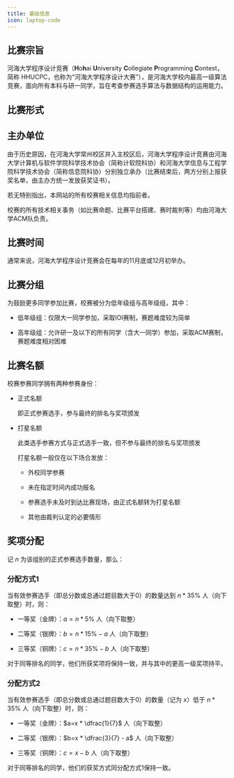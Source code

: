```yaml
---
title: 基础信息
icon: laptop-code
---
```


## 比赛宗旨

河海大学程序设计竞赛（**H**o**h**ai **U**niversity **C**ollegiate **P**rogramming **C**ontest，简称 HHUCPC，也称为“河海大学程序设计大赛”），是河海大学校内最高一级算法竞赛，面向所有本科与研一同学，旨在考查参赛选手算法与数据结构的运用能力。

## 比赛形式



## 主办单位

由于历史原因，在河海大学常州校区并入主校区后，河海大学程序设计竞赛由河海大学计算机与软件学院科学技术协会（简称计软院科协）和河海大学信息与工程学院科学技术协会（简称信息院科协）分别独立承办（比赛结束后，两方分别上报获奖名单，由主办方统一发放获奖证书）。

若无特别指出，本网站的所有校赛相关信息均指前者。

校赛的所有技术相关事务（如比赛命题、比赛平台搭建、赛时裁判等）均由河海大学ACM队负责。

## 比赛时间

通常来说，河海大学程序设计竞赛会在每年的11月底或12月初举办。

## 比赛分组

为鼓励更多同学参加比赛，校赛被分为低年级组与高年级组，其中：

* 低年级组：仅限大一同学参加，采取IOI赛制，赛题难度较为简单

* 高年级组：允许研一及以下的所有同学（含大一同学）参加，采取ACM赛制，赛题难度相对困难

## 比赛名额

校赛参赛同学拥有两种参赛身份：

* 正式名额

    即正式参赛选手，参与最终的排名与奖项颁发

* 打星名额

    此类选手参赛方式与正式选手一致，但不参与最终的排名与奖项颁发

    打星名额一般仅在以下场合发放：

    * 外校同学参赛

    * 未在指定时间内成功报名

    * 参赛选手未及时到达比赛现场，由正式名额转为打星名额

    * 其他由裁判认定的必要情形

## 奖项分配

记 $n$ 为该组别的正式参赛选手数量，那么：
### 分配方式1

当有效参赛选手（即总分数或总通过题目数大于0）的数量达到 $n * 35\%$ 人（向下取整）时，则：

* 一等奖（金牌）：$a=n * 5\%$ 人（向下取整）

* 二等奖（银牌）：$b=n * 15\% - a$ 人（向下取整）

* 三等奖（铜牌）：$c=n * 35\% - b$ 人（向下取整）

对于同等排名的同学，他们所获奖项将保持一致，并与其中的更高一级奖项持平。

### 分配方式2

当有效参赛选手（即总分数或总通过题目数大于0）的数量（记为 $x$）低于 $n * 35\%$ 人（向下取整）时，则：

* 一等奖（金牌）：$a=x * \dfrac{1}{7}$ 人（向下取整）

* 二等奖（银牌）：$b=x * \dfrac{3}{7} - a$ 人（向下取整）

* 三等奖（铜牌）：$c=x - b$ 人（向下取整）

对于同等排名的同学，他们的获奖方式同分配方式1保持一致。